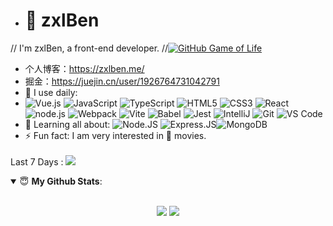 - # 👋 zxlBen

// I'm zxlBen, a front-end developer.
  //[![GitHub Game of Life](https://github4life.herokuapp.com/ethomson.gif?z=6)](https://github4life.herokuapp.com/ChetSerenade)
  

  - 个人博客：https://zxlben.me/
  - 掘金：https://juejin.cn/user/1926764731042791
  - 🚀 I use daily:
  - ![Vue.js](https://img.shields.io/badge/-Vue-brightgreen?style=flat&logo=vuedotjs&logoColor=white)
    ![JavaScript](https://img.shields.io/badge/-JavaScript-black?style=plastic&logo=javascript)
    ![TypeScript](https://img.shields.io/badge/TypeScript-3178C6.svg?style=flat&logo=typescript&logoColor=white)
    ![HTML5](https://img.shields.io/badge/HTML5-E34F26.svg?style=flat&logo=html5&logoColor=white)
    ![CSS3](https://img.shields.io/badge/CSS3-E34F26.svg?style=flat&logo=css3&logoColor=white)
    ![React](https://img.shields.io/badge/React-61DAFB.svg?style=flat&logo=react&logoColor=white)
    ![node.js](https://img.shields.io/badge/node.js-339933?style=flat&logo=node.js&logoColor=white)
    ![Webpack](https://img.shields.io/badge/Webpack-8DD6F9.svg?style=flat&logo=webpack&logoColor=white)
    ![Vite](https://img.shields.io/badge/Vite-646CFF.svg?style=flat&logo=vite&logoColor=white)
    ![Babel](https://img.shields.io/badge/Babel-F9DC3E?style=flat&logo=babel&logoColor=white)
    ![Jest](https://img.shields.io/badge/Jest-C21325?style=flat&logo=Jest&logoColor=white)
    ![IntelliJ](https://img.shields.io/badge/Intellij_Idea-000000.svg?style=flat&logo=intellij-idea&logoColor=white)
    ![Git](https://img.shields.io/badge/-Git-black?style=plastic&logo=git)
    ![VS Code](https://img.shields.io/badge/-VS%20Code-007ACC?style=plastic&logo=visual-studio-code)
  - 🌱 Learning all about:
    ![Node.JS](https://img.shields.io/badge/-Node.JS-black?style=plastic&logo=Node.js) ![Express.JS](https://img.shields.io/badge/-Express.JS-c7b198?style=plastic&logo=Express.JS)![MongoDB](https://img.shields.io/badge/-MongoDB-black?style=plastic&logo=mongodb)
  - ⚡️ Fun fact: I am very interested in 🍿 movies.
  <p><span>Last 7 Days :</span> <img style="margin-top:3px;" src="https://wakatime.com/badge/user/35c7ff7b-50b4-4816-9263-38b08e3c771c.svg"/></p>
  
  
  <!--START_SECTION:waka-->

<!--END_SECTION:waka-->
<details open>
 <summary> 😇 <b>My Github Stats</b>: </summary>
<br>
<p align = "center">
  <img src = "https://github-readme-stats.vercel.app/api?username=zhaoyanjiao-com&show_icons=true&theme=calm&line_height=33&hide_border=true&count_private=true">
  <img src = "https://github-readme-stats.vercel.app/api/top-langs/?username=zhaoyanjiao-com&theme=calm&hide_border=true">
</p>
</details>
